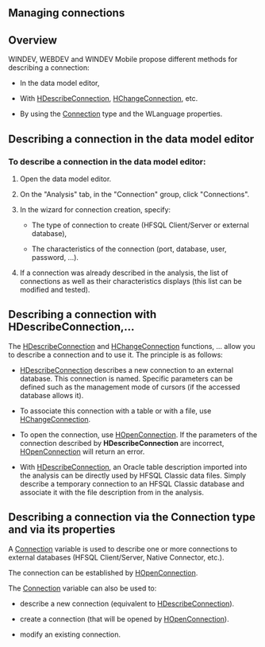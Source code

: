 


## Managing connections
			



<a name="NOTE1"></a>
<a name="NOTE1_1"></a>


## Overview
<a name="overview_ELTTEXTE000169"></a>
WINDEV, WEBDEV and WINDEV Mobile propose different methods for describing a connection:

- In the data model editor,

- With [HDescribeConnection](../WDLang4/3044205.md), [HChangeConnection](../WDLang4/3044150.md), etc.

- By using the [Connection](../WDLang4/1514073.md) type and the WLanguage properties. 






<a name="NOTE2"></a>
<a name="NOTE2_1"></a>


## Describing a connection in the data model editor
<a name="describing_connection_the_data_model_editor_ELTTEXTE000199"></a>


### To describe a connection in the data model editor: 
<a name="describe_connection_the_data_model_editor_ELTPARAGRAPHE000040"></a>

1. Open the data model editor.

2. On the "Analysis" tab, in the "Connection" group, click "Connections".

3. In the wizard for connection creation, specify:

	- The type of connection to create (HFSQL Client/Server or external database), 

	- The characteristics of the connection (port, database, user, password, ...).




4. If a connection was already described in the analysis, the list of connections as well as their characteristics displays (this list can be modified and tested).




<a name="NOTE3"></a>
<a name="NOTE3_1"></a>


## Describing a connection with HDescribeConnection,...
<a name="describing_connection_with_hdescribeconnection_ELTTEXTE000223"></a>
The [HDescribeConnection](../WDLang4/3044205.md) and [HChangeConnection](../WDLang4/3044150.md) functions, ... allow you to describe a connection and to use it. The principle is as follows:

- [HDescribeConnection](../WDLang4/3044205.md) describes a new connection to an external database. This connection is named. Specific parameters can be defined such as the management mode of cursors (if the accessed database allows it).

- To associate this connection with a table or with a file, use [HChangeConnection](../WDLang4/3044150.md).

- To open the connection, use [HOpenConnection](../WDLang4/3044107.md). If the parameters of the connection described by **HDescribeConnection** are incorrect, [HOpenConnection](../WDLang4/3044107.md) will return an error.

- With [HDescribeConnection](../WDLang4/3044205.md), an Oracle table description imported into the analysis can be directly used by HFSQL Classic data files. Simply describe a temporary connection to an HFSQL Classic database and associate it with the file description from in the analysis.




<a name="NOTE4"></a>
<a name="NOTE4_1"></a>


## Describing a connection via the Connection type and via its properties
<a name="describing_connection_via_the_connection_type_and_via_its_properties_ELTTEXTE000247"></a>
A [Connection](../WDLang4/1514073.md) variable is used to describe one or more connections to external databases (HFSQL Client/Server, Native Connector, etc.).

The connection can be established by [HOpenConnection](../WDLang4/3044107.md).

The [Connection](../WDLang4/1514073.md) variable can also be used to:

- describe a new connection (equivalent to [HDescribeConnection](../WDLang4/3044205.md)).

- create a connection (that will be opened by [HOpenConnection](../WDLang4/3044107.md)).

- modify an existing connection.





